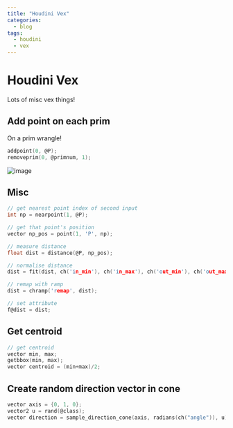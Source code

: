 ```yaml
---
title: "Houdini Vex"
categories:
  - blog
tags:
  - houdini
  - vex
---
```


# Houdini Vex
Lots of misc vex things!

## Add point on each prim
On a prim wrangle!
```c
addpoint(0, @P);
removeprim(0, @primnum, 1);
```
![image](https://user-images.githubusercontent.com/12150445/151206580-044b3158-104b-4861-bad4-64d0371237f6.png)

## Misc
```c
// get nearest point index of second input
int np = nearpoint(1, @P);

// get that point's position
vector np_pos = point(1, 'P', np);

// measure distance
float dist = distance(@P, np_pos);

// normalise distance
dist = fit(dist, ch('in_min'), ch('in_max'), ch('out_min'), ch('out_max'));

// remap with ramp
dist = chramp('remap', dist);

// set attribute
f@dist = dist;
```
## Get centroid
```c
// get centroid
vector min, max;
getbbox(min, max);
vector centroid = (min+max)/2;
```

## Create random direction vector in cone
```c
vector axis = {0, 1, 0};
vector2 u = rand(@class);
vector direction = sample_direction_cone(axis, radians(ch("angle")), u);
```

